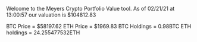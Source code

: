 Welcome to the Meyers Crypto Portfolio Value tool. 
As of 02/21/21 at 13:00:57 our valuation is $104812.83 

BTC Price = $58197.62
 ETH Price = $1969.83
BTC Holdings = 0.98BTC
 ETH holdings = 24.255477532ETH 
